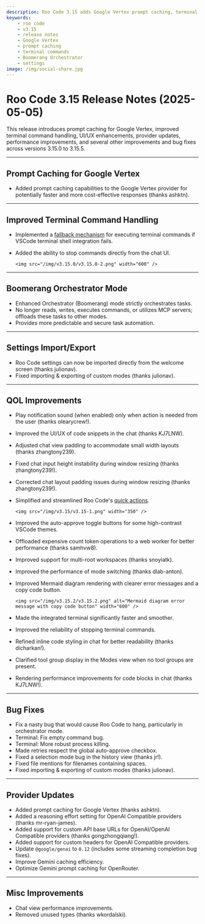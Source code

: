 ```yaml
---
description: Roo Code 3.15 adds Google Vertex prompt caching, terminal command fallback, enhanced Boomerang mode, and settings import/export.
keywords:
    - roo code
    - v3.15
    - release notes
    - Google Vertex
    - prompt caching
    - terminal commands
    - Boomerang Orchestrator
    - settings
image: /img/social-share.jpg
---
```


# Roo Code 3.15 Release Notes (2025-05-05)

This release introduces prompt caching for Google Vertex, improved terminal command handling, UI/UX enhancements, provider updates, performance improvements, and several other improvements and bug fixes across versions 3.15.0 to 3.15.5.

---

## Prompt Caching for Google Vertex

- Added prompt caching capabilities to the Google Vertex provider for potentially faster and more cost-effective responses (thanks ashktn).

---

## Improved Terminal Command Handling

- Implemented a [fallback mechanism](/features/shell-integration#command-execution-fallback) for executing terminal commands if VSCode terminal shell integration fails.
- Added the ability to stop commands directly from the chat UI.

      <img src="/img/v3.15.0/v3.15.0-2.png" width="600" />

---

## Boomerang Orchestrator Mode

- Enhanced Orchestrator (Boomerang) mode strictly orchestrates tasks.
- No longer reads, writes, executes commands, or utilizes MCP servers; offloads these tasks to other modes.
- Provides more predictable and secure task automation.

---

## Settings Import/Export

- Roo Code settings can now be imported directly from the welcome screen (thanks julionav).
- Fixed importing & exporting of custom modes (thanks julionav).

---

## QOL Improvements

- Play notification sound (when enabled) only when action is needed from the user (thanks olearycrew!).
- Improved the UI/UX of code snippets in the chat (thanks KJ7LNW).
- Adjusted chat view padding to accommodate small width layouts (thanks zhangtony239).
- Fixed chat input height instability during window resizing (thanks zhangtony239!).
- Corrected chat layout padding issues during window resizing (thanks zhangtony239!).
- Simplified and streamlined Roo Code's [quick actions](/features/code-actions).

      <img src="/img/v3.15/v3.15-1.png" width="350" />

- Improved the auto-approve toggle buttons for some high-contrast VSCode themes.
- Offloaded expensive count token operations to a web worker for better performance (thanks samhvw8).
- Improved support for multi-root workspaces (thanks snoyiatk).
- Improved the performance of mode switching (thanks dlab-anton).
- Improved Mermaid diagram rendering with clearer error messages and a copy code button.

      <img src="/img/v3.15.2/v3.15.2.png" alt="Mermaid diagram error message with copy code button" width="600" />

- Made the integrated terminal significantly faster and smoother.
- Improved the reliability of stopping terminal commands.
- Refined inline code styling in chat for better readability (thanks dicharkan!).
- Clarified tool group display in the Modes view when no tool groups are present.
- Rendering performance improvements for code blocks in chat (thanks KJ7LNW!).

---

## Bug Fixes

- Fix a nasty bug that would cause Roo Code to hang, particularly in orchestrator mode.
- Terminal: Fix empty command bug.
- Terminal: More robust process killing.
- Made retries respect the global auto-approve checkbox.
- Fixed a selection mode bug in the history view (thanks jr!).
- Fixed file mentions for filenames containing spaces.
- Fixed importing & exporting of custom modes (thanks julionav).

---

## Provider Updates

- Added prompt caching for Google Vertex (thanks ashktn).
- Added a reasoning effort setting for OpenAI Compatible providers (thanks mr-ryan-james).
- Added support for custom API base URLs for OpenAI/OpenAI Compatible providers (thanks gongzhongqiang!).
- Added support for custom headers for OpenAI Compatible providers.
- Update `@google/genai` to `0.12` (includes some streaming completion bug fixes).
- Improve Gemini caching efficiency.
- Optimize Gemini prompt caching for OpenRouter.

---

## Misc Improvements

- Chat view performance improvements.
- Removed unused types (thanks wkordalski).
